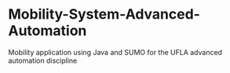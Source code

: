 # Mobility-System-Advanced-Automation
 Mobility application using Java and SUMO for the UFLA advanced automation discipline
